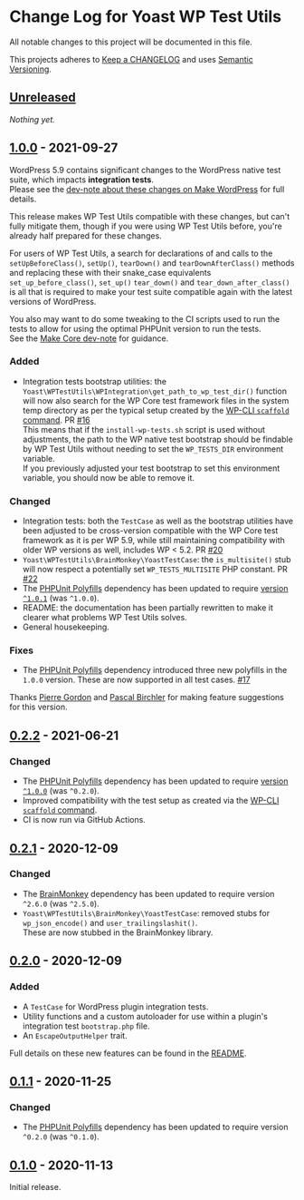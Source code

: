 # Change Log for Yoast WP Test Utils

All notable changes to this project will be documented in this file.

This projects adheres to [Keep a CHANGELOG](http://keepachangelog.com/) and uses [Semantic Versioning](http://semver.org/).


## [Unreleased]

_Nothing yet._

## [1.0.0] - 2021-09-27

WordPress 5.9 contains significant changes to the WordPress native test suite, which impacts **integration tests**.<br/>
Please see the [dev-note about these changes on Make WordPress](https://make.wordpress.org/core/2021/09/27/changes-to-the-wordpress-core-php-test-suite/) for full details.

This release makes WP Test Utils compatible with these changes, but can't fully mitigate them, though if you were using WP Test Utils before, you're already half prepared for these changes.

For users of WP Test Utils, a search for declarations of and calls to the `setUpBeforeClass()`, `setUp()`, `tearDown()` and `tearDownAfterClass()` methods and replacing these with their snake_case equivalents `set_up_before_class()`, `set_up()` `tear_down()` and `tear_down_after_class()` is all that is required to make your test suite compatible again with the latest versions of WordPress.

You also may want to do some tweaking to the CI scripts used to run the tests to allow for using the optimal PHPUnit version to run the tests.<br/>
See the [Make Core dev-note](https://make.wordpress.org/core/2021/09/27/changes-to-the-wordpress-core-php-test-suite/#integration-tests-ci-changes) for guidance.

### Added
* Integration tests bootstrap utilities: the `Yoast\WPTestUtils\WPIntegration\get_path_to_wp_test_dir()` function will now also search for the WP Core test framework files in the system temp directory as per the typical setup created by the [WP-CLI `scaffold` command]. PR [#16]<br/>
    This means that if the `install-wp-tests.sh` script is used without adjustments, the path to the WP native test bootstrap should be findable by WP Test Utils without needing to set the `WP_TESTS_DIR` environment variable.<br/>
    If you previously adjusted your test bootstrap to set this environment variable, you should now be able to remove it.

### Changed
* Integration tests: both the `TestCase` as well as the bootstrap utilities have been adjusted to be cross-version compatible with the WP Core test framework as it is per WP 5.9, while still maintaining compatibility with older WP versions as well, includes WP < 5.2. PR [#20]
* `Yoast\WPTestUtils\BrainMonkey\YoastTestCase`: the `is_multisite()` stub will now respect a potentially set `WP_TESTS_MULTISITE` PHP constant. PR [#22]
* The [PHPUnit Polyfills] dependency has been updated to require [version `^1.0.1`](https://github.com/Yoast/PHPUnit-Polyfills/releases/tag/1.0.1) (was `^1.0.0`).
* README: the documentation has been partially rewritten to make it clearer what problems WP Test Utils solves.
* General housekeeping.

### Fixes
* The [PHPUnit Polyfills] dependency introduced three new polyfills in the `1.0.0` version. These are now supported in all test cases. [#17]


Thanks [Pierre Gordon] and [Pascal Birchler] for making feature suggestions for this version.

[#16]: https://github.com/Yoast/wp-test-utils/pull/16
[#17]: https://github.com/Yoast/wp-test-utils/pull/17
[#20]: https://github.com/Yoast/wp-test-utils/pull/20
[#22]: https://github.com/Yoast/wp-test-utils/pull/22

[Pierre Gordon]: https://github.com/pierlon
[Pascal Birchler]: https://github.com/swissspidy


## [0.2.2] - 2021-06-21

### Changed
* The [PHPUnit Polyfills] dependency has been updated to require [version `^1.0.0`](https://github.com/Yoast/PHPUnit-Polyfills/releases/tag/1.0.0) (was `^0.2.0`).
* Improved compatibility with the test setup as created via the [WP-CLI `scaffold` command].
* CI is now run via GitHub Actions.


## [0.2.1] - 2020-12-09

### Changed
* The [BrainMonkey] dependency has been updated to require version `^2.6.0` (was `^2.5.0`).
* `Yoast\WPTestUtils\BrainMonkey\YoastTestCase`: removed stubs for `wp_json_encode()` and `user_trailingslashit()`.<br/>
    These are now stubbed in the BrainMonkey library.


## [0.2.0] - 2020-12-09

### Added
* A `TestCase` for WordPress plugin integration tests.
* Utility functions and a custom autoloader for use within a plugin's integration test `bootstrap.php` file.
* An `EscapeOutputHelper` trait.

Full details on these new features can be found in the [README].


## [0.1.1] - 2020-11-25

### Changed
* The [PHPUnit Polyfills] dependency has been updated to require version `^0.2.0` (was `^0.1.0`).


## [0.1.0] - 2020-11-13

Initial release.


[Unreleased]: https://github.com/Yoast/wp-test-utils/compare/main...HEAD
[1.0.0]: https://github.com/Yoast/wp-test-utils/compare/0.2.2...1.0.0
[0.2.2]: https://github.com/Yoast/wp-test-utils/compare/0.2.1...0.2.2
[0.2.1]: https://github.com/Yoast/wp-test-utils/compare/0.2.0...0.2.1
[0.2.0]: https://github.com/Yoast/wp-test-utils/compare/0.1.1...0.2.0
[0.1.1]: https://github.com/Yoast/wp-test-utils/compare/0.1.0...0.1.1
[0.1.0]: https://github.com/Yoast/wp-test-utils/compare/35bd47e4d59568ee0bf0997b49111c6fd0da7a8e...0.1.0

[BrainMonkey]:       https://github.com/Brain-WP/BrainMonkey/releases
[PHPUnit Polyfills]: https://github.com/Yoast/PHPUnit-Polyfills/releases
[README]:            https://github.com/Yoast/wp-test-utils/blob/develop/README.md
[WP-CLI `scaffold` command]: https://github.com/wp-cli/scaffold-command/
